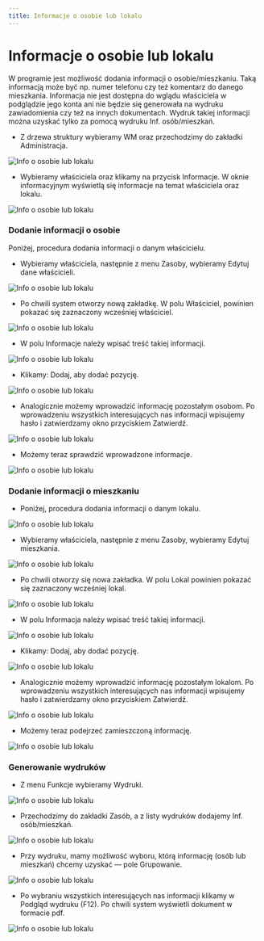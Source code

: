 ```yaml
---
title: Informacje o osobie lub lokalu
---
```


# Informacje o osobie lub lokalu

W programie jest możliwość dodania informacji o osobie/mieszkaniu. Taką informacją może być np. numer telefonu czy też komentarz do danego mieszkania. Informacja nie jest dostępna do wglądu właściciela w podglądzie jego konta ani nie będzie się generowała na wydruku zawiadomienia czy też na innych dokumentach. Wydruk takiej informacji można uzyskać tylko za pomocą wydruku Inf. osób/mieszkań.

- Z drzewa struktury wybieramy WM oraz przechodzimy do zakładki Administracja.

![Info o osobie lub lokalu](infoosobalok1.png)

- Wybieramy właściciela oraz klikamy na przycisk Informacje. W oknie informacyjnym wyświetlą się informacje na temat właściciela oraz lokalu.

![Info o osobie lub lokalu](infoosobalok2.png)

### Dodanie informacji o osobie

Poniżej, procedura dodania informacji o danym właścicielu.

- Wybieramy właściciela, następnie z menu Zasoby, wybieramy Edytuj dane właścicieli.

![Info o osobie lub lokalu](infoosobalok3.png)

- Po chwili system otworzy nową zakładkę. W polu Właściciel, powinien pokazać się zaznaczony wcześniej właściciel.

![Info o osobie lub lokalu](infoosobalok4.png)

- W polu Informacje należy wpisać treść takiej informacji.

![Info o osobie lub lokalu](infoosobalok5.png)

- Klikamy: Dodaj, aby dodać pozycję.

![Info o osobie lub lokalu](infoosobalok6.png)

- Analogicznie możemy wprowadzić informację pozostałym osobom. Po wprowadzeniu wszystkich interesujących nas informacji wpisujemy hasło i zatwierdzamy okno przyciskiem Zatwierdź.

![Info o osobie lub lokalu](infoosobalok7.png)

- Możemy teraz sprawdzić wprowadzone informacje.

![Info o osobie lub lokalu](infoosobalok8.png)

### Dodanie informacji o mieszkaniu

- Poniżej, procedura dodania informacji o danym lokalu.

![Info o osobie lub lokalu](infoosobalok9.png)

- Wybieramy właściciela, następnie z menu Zasoby, wybieramy Edytuj mieszkania.

![Info o osobie lub lokalu](infoosobalok10.png)

- Po chwili otworzy się nowa zakładka. W polu Lokal powinien pokazać się zaznaczony wcześniej lokal.

![Info o osobie lub lokalu](infoosobalok11.png)

- W polu Informacja należy wpisać treść takiej informacji.

![Info o osobie lub lokalu](infoosobalok12.png)

- Klikamy: Dodaj, aby dodać pozycję.

![Info o osobie lub lokalu](infoosobalok13.png)

- Analogicznie możemy wprowadzić informację pozostałym lokalom. Po wprowadzeniu wszystkich interesujących nas informacji wpisujemy hasło i zatwierdzamy okno przyciskiem Zatwierdź.

![Info o osobie lub lokalu](infoosobalok14.png)

- Możemy teraz podejrzeć zamieszczoną informację.

![Info o osobie lub lokalu](infoosobalok15.png)

### Generowanie wydruków

- Z menu Funkcje wybieramy Wydruki.

![Info o osobie lub lokalu](infoosobalok16.png)

- Przechodzimy do zakładki Zasób, a z listy wydruków dodajemy Inf. osób/mieszkań.

![Info o osobie lub lokalu](infoosobalok17.png)

- Przy wydruku, mamy możliwość wyboru, którą informację (osób lub mieszkań) chcemy uzyskać — pole Grupowanie.

![Info o osobie lub lokalu](infoosobalok18.png)

- Po wybraniu wszystkich interesujących nas informacji klikamy w Podgląd wydruku (F12). Po chwili system wyświetli dokument w formacie pdf.

![Info o osobie lub lokalu](infoosobalok19.png)
